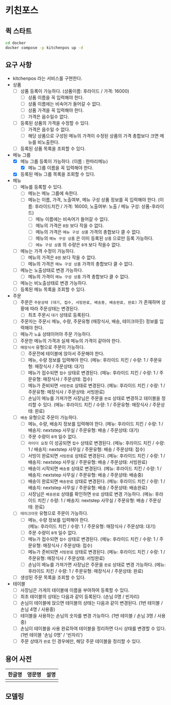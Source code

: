 # 키친포스

## 퀵 스타트

```sh
cd docker
docker compose -p kitchenpos up -d
```

## 요구 사항
- kitchenpos 라는 서비스를 구현한다.
- 상품
    - [ ] 상품 등록이 가능하다. 
      (상품이름: 후라이드 / 가격: 16000)
      - [ ] 상품 이름을 꼭 입력해야 한다.
      - [ ] 상품 이름에는 비속어가 들어갈 수 없다.
      - [ ] 상품 가격을 꼭 입력해야 한다.
      - [ ] 가격은 음수일수 없다.
    - [ ] 등록된 상품의 가격을 수정할 수 있다.
      - [ ] 가격은 음수일 수 없다.
      - [ ] 해당 상품으로 구성된 메뉴의 가격이 수정된 상품의 가격 총합보다 크면 메뉴를 비노출한다.
    - [ ] 등록된 상품 목록을 조회할 수 있다. 
- 메뉴 그룹
    - [x] 메뉴 그룹 등록이 가능하다. 
      (이름 : 한마리메뉴)
      - [x] 메뉴 그룹 이름을 꼭 입력해야 한다.
    - [x] 등록된 메뉴 그룹 목록을 조회할 수 있다.
- 메뉴
    - [ ] 메뉴를 등록할 수 있다.
      - [ ] 메뉴는 메뉴 그룹에 속한다.
      - [ ] 메뉴는 이름, 가격, 노출여부, 메뉴 구성 상품 정보를 꼭 입력해야 한다. 
        (이름: 후라이드치킨 / 가격: 16000, 노출여부: 노출 / 메뉴 구성: 상품-후라이드)
        - [ ] 메뉴 이름에는 비속어가 들어갈 수 없다.
        - [ ] 메뉴의 가격은 `0원` 보다 작을 수 없다.
        - [ ] 메뉴의 가격은 `메뉴 구성 상품` 가격의 총합보다 클 수 없다.
        - [ ] 메뉴의 `메뉴 구성 상품` 은 이미 등록된 `상품` 으로만 등록 가능하다.
        - [ ] `메뉴 구성 상품` 의 수량은 `0개` 보다 작을수 없다.
    - [ ] 메뉴는 가격 수정이 가능하다.
      - [ ] 메뉴의 가격은 `0원` 보다 작을 수 없다.
      - [ ] 메뉴의 가격은 `메뉴 구성 상품` 가격의 총합보다 클 수 없다.
    - [ ] 메뉴는 노출상태로 변경 가능하다.
      - [ ] 메뉴의 가격이 `메뉴 구성 상품` 가격 총합보다 클 수 없다.
    - [ ] 메뉴는 비노출상태로 변경 가능하다.
    - [ ] 등록된 메뉴 목록을 조회할 수 있다.
- 주문
    - [ ] 주문은 `주문상태 (대기, 접수, 서빙완료, 배송중, 배송완료, 완료)` 가 존재하며 상황에 따라 주문상태는 변경된다.
      - [ ] 최초 주문시 `대기` 상태로 등록된다.
    - [ ] 주문자는 주문시 메뉴, 수량, 주문유형 
      (매장식사, 배송, 테이크아웃) 정보를 입력해야 한다.
    - [ ] 메뉴가 `노출` 상태이어야 주문 가능하다.
    - [ ] 주문한 메뉴의 가격과 실제 메뉴의 가격이 같아야 한다.
    - [ ] `매장식사` 유형으로 주문이 가능하다.
      - [ ] 주문전에 테이블에 앉아서 주문해야 한다.
      - [ ] 메뉴, 수량 정보를 입력해야 한다.
        (메뉴: 후라이드 치킨 / 수량: 1 / 주문유형: 매장식사 / 주문상태: 대기)
      - [ ] 메뉴가 접수되면 `접수` 상태로 변경된다.
        (메뉴: 후라이드 치킨 / 수량: 1 / 주문유형: 매장식사 / 주문상태: 접수)
      - [ ] 메뉴가 준비되면 `서빙완료` 상태로 변경된다.
        (메뉴: 후라이드 치킨 / 수량: 1 / 주문유형: 매장식사 / 주문상태: 서빙완료)
      - [ ] 손님이 메뉴를 가져가면 사장님은 주문을 `완료` 상태로 변경하고 테이블을 정리할 수 있다.
        (메뉴: 후라이드 치킨 / 수량: 1 / 주문유형: 매장식사 / 주문상태: 완료)
    - [ ] `배송` 유형으로 주문이 가능하다.
      - [ ] 메뉴, 수량, 배송지 정보를 입력해야 한다. 
        (메뉴: 후라이드 치킨 / 수량: 1 / 배송지: nextstep 사무실 / 주문유형: 배송 / 주문상태: 대기)
      - [ ] 주문 수량이 `0개` 일수 없다.
      - [ ] `라이더 요청` 이 성공되면 `접수` 상태로 변경된다.
        (메뉴: 후라이드 치킨 / 수량: 1 / 배송지: nextstep 사무실 / 주문유형: 배송 / 주문상태: 접수)
      - [ ] 서빙이 완료되면 `서빙완료` 상태로 변경된다.
        (메뉴: 후라이드 치킨 / 수량: 1 / 배송지: nextstep 사무실 / 주문유형: 배송 / 주문상태: 서빙완료)
      - [ ] 배송이 시작되면 `배송중` 상태로 변경된다.
        (메뉴: 후라이드 치킨 / 수량: 1 / 배송지: nextstep 사무실 / 주문유형: 배송 / 주문상태: 배송중)
      - [ ] 배송이 완료되면 `배송완료` 상태로 변경된다.
        (메뉴: 후라이드 치킨 / 수량: 1 / 배송지: nextstep 사무실 / 주문유형: 배송 / 주문상태: 배송완료)
      - [ ] 사장님은 `배송완료` 상태를 확인하면 `완료` 상태로 변경 가능하다.
        (메뉴: 후라이드 치킨 / 수량: 1 / 배송지: nextstep 사무실 / 주문유형: 배송 / 주문상태: 완료)
    - [ ] `테이크아웃` 유형으로 주문이 가능하다.
      - [ ] 메뉴, 수량 정보를 입력해야 한다.  
        (메뉴: 후라이드 치킨 / 수량: 1 / 주문유형: 매장식사 / 주문상태: 대기)
      - [ ] 주문 수량이 `0개` 일수 없다.
      - [ ] 메뉴가 접수되면 `접수` 상태로 변경된다. 
        (메뉴: 후라이드 치킨 / 수량: 1 / 주문유형: 매장식사 / 주문상태: 접수)
      - [ ] 메뉴가 준비되면 `서빙완료` 상태로 변경된다. 
        (메뉴: 후라이드 치킨 / 수량: 1 / 주문유형: 매장식사 / 주문상태: 서빙완료)
      - [ ] 손님이 메뉴를 가져가면 사장님은 주문을 `완료` 상태로 변경 가능하다. 
        (메뉴: 후라이드 치킨 / 수량: 1 / 주문유형: 매장식사 / 주문상태: 완료)
    - [ ] 생성된 주문 목록을 조회할 수 있다.
- 테이블
    - [ ] 사장님은 가게의 테이블에 이름을 부여하여 등록할 수 있다.
    - [ ] 최초 테이블의 상태는 다음과 같이 등록된다.
      (손님 0명 / 빈자리)
    - [ ] 손님이 테이블에 앉으면 테이블의 상태는 다음과 같이 변경된다.
      (1번 테이블 / 손님 4명 / 사용중)
    - [ ] 테이블을 사용하는 손님의 숫자를 변경 가능하다.
      (1번 테이블 / 손님 3명 / 사용중)
    - [ ] 손님이 테이블을 사용 완료하여 테이블을 정리하면 다시 상태를 변경할 수 있다.
      (1번 테이블 '손님 0명' / '빈자리')
    - [ ] 주문 상태가 `완료` 인 경우에만, 해당 주문 테이블을 정리할 수 있다.

## 용어 사전

| 한글명 | 영문명 | 설명 |
| --- | --- | --- |
|  |  |  |

## 모델링
